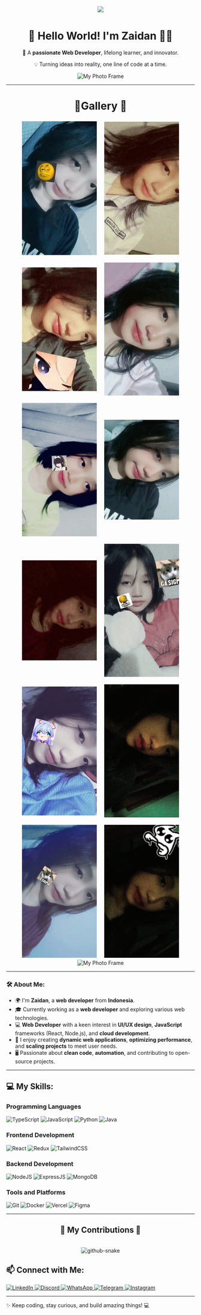 <h1 align="center">
    <img src="https://readme-typing-svg.herokuapp.com/?font=Righteous&size=35&center=true&vCenter=true&width=500&height=70&duration=4000&lines=Hi+There!+👋;+I'm+Zaidan!;" />
</h1>

<div style="text-align: center; margin-top: 20px;">
  <h1>🌟 Hello World! I'm Zaidan 👨‍💻</h1>
  <p> 🔧 A <strong>passionate Web Developer</strong>, lifelong learner, and innovator. </p>
  <p>  💡 Turning ideas into reality, one line of code at a time.</p>
  
</div>

<div align="center">
  <img src="assets/profile-frame.gif" alt="My Photo Frame" width="300" />
</div>

---
<h1 align="center"> 🎉Gallery 🎉</h1>
<div style="display: flex; flex-wrap: wrap; justify-content: center; align-items: center; gap: 10px; margin: auto; max-width: 900px;">
  <img src="apalah/cantik1.jpg" alt="Photo 1" style="width: 200px;  object-fit: cover; margin:5px;" />
  <img src="apalah/cantik2.jpg" alt="Photo 2" style="width: 200px;  object-fit: cover; margin:5px;" />
  <img src="apalah/cantik3.jpg" alt="Photo 3" style="width: 200px;  object-fit: cover; margin:5px;" />
  <img src="apalah/cantik4.jpg" alt="Photo 4" style="width: 200px;  object-fit: cover; margin:5px;" />
  <img src="apalah/cantik5.jpg" alt="Photo 5" style="width: 200px; ; object-fit: cover; margin:5px;" />
  <img src="apalah/cantik6.jpg" alt="Photo 6" style="width: 200px; ; object-fit: cover; margin:5px;" />
  <img src="apalah/cantik7.jpg" alt="Photo 7" style="width: 200px;  object-fit: cover; margin:5px;" />
  <img src="apalah/cantik8.jpg" alt="Photo 8" style="width: 200px;  object-fit: cover; margin:5px;" />
  <img src="apalah/cantik9.jpg" alt="Photo 9" style="width: 200px;  object-fit: cover; margin:5px;" />
  <img src="apalah/cantik10.jpg" alt="Photo 10" style="width: 200px;  object-fit: cover; margin:5px;" />
  <img src="apalah/cantik11.jpg" alt="Photo 11" style="width: 200px;  object-fit: cover; margin:5px;" />
  <img src="apalah/cantik12.jpg" alt="Photo 12" style="width: 200px;  object-fit: cover; margin:5px;" />
</div>



<div align="center">
  <img src="assets/profile-frame.gif" alt="My Photo Frame" width="300" />
</div>

---

### 🛠 **About Me:**
- 🌍 I'm **Zaidan**, a **web developer** from **Indonesia**.
- 🎓 Currently working as a **web developer** and exploring various web technologies.
- 💻 **Web Developer** with a keen interest in **UI/UX design**, **JavaScript** frameworks (React, Node.js), and **cloud development**.
- 🚀 I enjoy creating **dynamic web applications**, **optimizing performance**, and **scaling projects** to meet user needs.
- 🖥️ Passionate about **clean code**, **automation**, and contributing to open-source projects.

---

## 💻 **My Skills:**

### **Programming Languages**
![TypeScript](https://img.shields.io/badge/TypeScript-%23007ACC.svg?style=for-the-badge&logo=typescript&logoColor=white) 
![JavaScript](https://img.shields.io/badge/JavaScript-%23F7DF1E.svg?style=for-the-badge&logo=javascript&logoColor=black) 
![Python](https://img.shields.io/badge/Python-3670A0?style=for-the-badge&logo=python&logoColor=ffdd54) 
![Java](https://img.shields.io/badge/Java-%23ED8B00.svg?style=for-the-badge&logo=openjdk&logoColor=white)

### **Frontend Development**
![React](https://img.shields.io/badge/React-%2320232a.svg?style=for-the-badge&logo=react&logoColor=%2361DAFB) 
![Redux](https://img.shields.io/badge/Redux-%23593d88.svg?style=for-the-badge&logo=redux&logoColor=white) 
![TailwindCSS](https://img.shields.io/badge/TailwindCSS-%2338B2AC.svg?style=for-the-badge&logo=tailwind-css&logoColor=white)

### **Backend Development**
![NodeJS](https://img.shields.io/badge/Node.js-6DA55F?style=for-the-badge&logo=node.js&logoColor=white) 
![ExpressJS](https://img.shields.io/badge/Express.js-%23404d59.svg?style=for-the-badge&logo=express&logoColor=%2361DAFB) 
![MongoDB](https://img.shields.io/badge/MongoDB-%234ea94b.svg?style=for-the-badge&logo=mongodb&logoColor=white)

### **Tools and Platforms**
![Git](https://img.shields.io/badge/Git-%23F05033.svg?style=for-the-badge&logo=git&logoColor=white) 
![Docker](https://img.shields.io/badge/Docker-%230db7ed.svg?style=for-the-badge&logo=docker&logoColor=white) 
![Vercel](https://img.shields.io/badge/Vercel-%23000000.svg?style=for-the-badge&logo=vercel&logoColor=white) 
![Figma](https://img.shields.io/badge/Figma-%23F24E1E.svg?style=for-the-badge&logo=figma&logoColor=white)

---

<div align="center">
  <h2>🐍 My Contributions 🐍</h2>
  <br>
<picture>
  <source media="(prefers-color-scheme: dark)" srcset="https://raw.githubusercontent.com/tobiasmeyhoefer/tobiasmeyhoefer/output/github-snake-dark.svg" />
  <source media="(prefers-color-scheme: light)" srcset="https://raw.githubusercontent.com/tobiasmeyhoefer/tobiasmeyhoefer/output/github-snake.svg" />
  <img alt="github-snake" src="https://raw.githubusercontent.com/tobiasmeyhoefer/tobiasmeyhoefer/output/github-snake.svg" />
</picture>
</div>


<h2 align="left">📫 Connect with Me:</h2>
<div align="left">
  <a href="https://www.linkedin.com/in/zaidanusername">
    <img src="https://img.shields.io/badge/LinkedIn-%230077B5.svg?style=for-the-badge&logo=linkedin&logoColor=white" alt="LinkedIn">
  </a>
  <a href="https://discord.com/users/zaidanusername">
    <img src="https://img.shields.io/badge/Discord-%2371B7E6.svg?style=for-the-badge&logo=discord&logoColor=white" alt="Discord">
  </a>
  <a href="https://wa.me/zaidanusername">
    <img src="https://img.shields.io/badge/WhatsApp-%2304B32C.svg?style=for-the-badge&logo=whatsapp&logoColor=white" alt="WhatsApp">
  </a>
  <a href="https://t.me/zaidanusername">
    <img src="https://img.shields.io/badge/Telegram-%230078CC.svg?style=for-the-badge&logo=telegram&logoColor=white" alt="Telegram">
  </a>
  <a href="https://www.instagram.com/zaidanusername">
    <img src="https://img.shields.io/badge/Instagram-%23E4405F.svg?style=for-the-badge&logo=instagram&logoColor=white" alt="Instagram">
  </a>
</div>

---

✨ Keep coding, stay curious, and build amazing things! 💻

